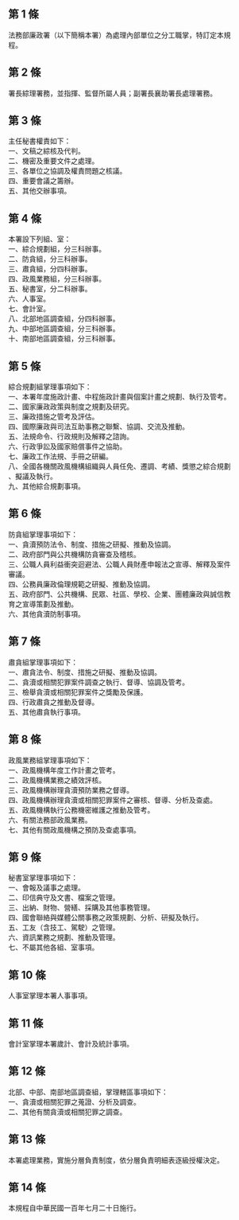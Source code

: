 第 1 條
-------
法務部廉政署（以下簡稱本署）為處理內部單位之分工職掌，特訂定本規  
程。

第 2 條
-------
署長綜理署務，並指揮、監督所屬人員；副署長襄助署長處理署務。

第 3 條
-------
主任秘書權責如下：  
一、文稿之綜核及代判。  
二、機密及重要文件之處理。  
三、各單位之協調及權責問題之核議。  
四、重要會議之籌辦。  
五、其他交辦事項。

第 4 條
-------
本署設下列組、室：  
一、綜合規劃組，分三科辦事。  
二、防貪組，分三科辦事。  
三、肅貪組，分四科辦事。  
四、政風業務組，分三科辦事。  
五、秘書室，分二科辦事。  
六、人事室。  
七、會計室。  
八、北部地區調查組，分四科辦事。  
九、中部地區調查組，分三科辦事。  
十、南部地區調查組，分三科辦事。

第 5 條
-------
綜合規劃組掌理事項如下：  
一、本署年度施政計畫、中程施政計畫與個案計畫之規劃、執行及管考。  
二、國家廉政政策與制度之規劃及研究。  
三、廉政措施之管考及評估。  
四、國際廉政與司法互助事務之聯繫、協調、交流及推動。  
五、法規命令、行政規則及解釋之諮詢。  
六、行政爭訟及國家賠償事件之協助。  
七、廉政工作法規、手冊之研編。  
八、全國各機關政風機構組織與人員任免、遷調、考績、獎懲之綜合規劃  
    、擬議及執行。  
九、其他綜合規劃事項。

第 6 條
-------
防貪組掌理事項如下：  
一、貪瀆預防法令、制度、措施之研擬、推動及協調。  
二、政府部門與公共機構防貪審查及稽核。  
三、公職人員利益衝突迴避法、公職人員財產申報法之宣導、解釋及案件  
    審議。  
四、公務員廉政倫理規範之研擬、推動及協調。  
五、政府部門、公共機構、民眾、社區、學校、企業、團體廉政與誠信教  
    育之宣導策劃及推動。  
六、其他貪瀆防制事項。

第 7 條
-------
肅貪組掌理事項如下：  
一、肅貪法令、制度、措施之研擬、推動及協調。  
二、貪瀆或相關犯罪案件調查之執行、督導、協調及管考。  
三、檢舉貪瀆或相關犯罪案件之獎勵及保護。  
四、行政肅貪之推動及督導。  
五、其他肅貪執行事項。

第 8 條
-------
政風業務組掌理事項如下：  
一、政風機構年度工作計畫之管考。  
二、政風機構業務之績效評核。  
三、政風機構辦理貪瀆預防業務之督導。  
四、政風機構辦理貪瀆或相關犯罪案件之審核、督導、分析及查處。  
五、政風機構執行公務機密維護之推動及管考。  
六、有關法務部政風業務。  
七、其他有關政風機構之預防及查處事項。

第 9 條
-------
秘書室掌理事項如下：  
一、會報及議事之處理。  
二、印信典守及文書、檔案之管理。  
三、出納、財物、營繕、採購及其他事務管理。  
四、國會聯絡與媒體公關事務之政策規劃、分析、研擬及執行。  
五、工友（含技工、駕駛）之管理。  
六、資訊業務之規劃、推動及管理。  
七、不屬其他各組、室事項。

第 10 條
--------
人事室掌理本署人事事項。

第 11 條
--------
會計室掌理本署歲計、會計及統計事項。

第 12 條
--------
北部、中部、南部地區調查組，掌理轄區事項如下：  
一、貪瀆或相關犯罪之蒐證、分析及調查。  
二、其他有關貪瀆或相關犯罪之調查。

第 13 條
--------
本署處理業務，實施分層負責制度，依分層負責明細表逐級授權決定。

第 14 條
--------
本規程自中華民國一百年七月二十日施行。

